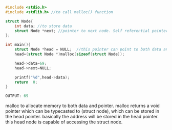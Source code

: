 ```C
#include <stdio.h>
#include <stdlib.h> //to call malloc() function

struct Node{
    int data; //to store data
    struct Node *next; //pointer to next node. Self referential pointer
};

int main(){
    struct Node *head = NULL;  //this pointer can point to both data and next node 
    head=(struct Node *)malloc(sizeof(struct Node));

    head->data=69;
    head->next=NULL;

    printf("%d",head->data);
    return  0;
}

OUTPUT: 69
```

malloc to allocate memory to both data and pointer. malloc returns a void pointer which can be typecasted to (struct node), which can be stored in the head pointer. basically the address will be stored in the head pointer. this head node is capable of accessing the struct node.